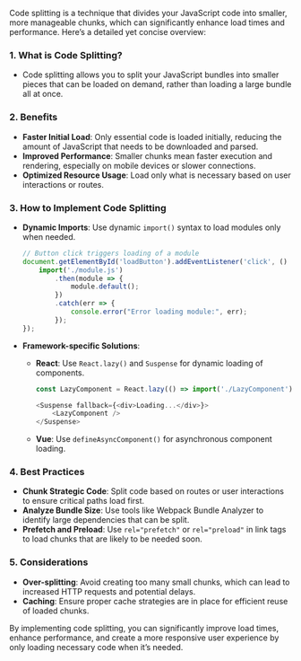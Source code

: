 

Code splitting is a technique that divides your JavaScript code into smaller, more manageable chunks, which can significantly enhance load times and performance. Here’s a detailed yet concise overview:

### 1. **What is Code Splitting?**
   - Code splitting allows you to split your JavaScript bundles into smaller pieces that can be loaded on demand, rather than loading a large bundle all at once.

### 2. **Benefits**
   - **Faster Initial Load**: Only essential code is loaded initially, reducing the amount of JavaScript that needs to be downloaded and parsed.
   - **Improved Performance**: Smaller chunks mean faster execution and rendering, especially on mobile devices or slower connections.
   - **Optimized Resource Usage**: Load only what is necessary based on user interactions or routes.

### 3. **How to Implement Code Splitting**
   - **Dynamic Imports**: Use dynamic `import()` syntax to load modules only when needed.
     ```javascript
     // Button click triggers loading of a module
     document.getElementById('loadButton').addEventListener('click', () => {
         import('./module.js')
             .then(module => {
                 module.default();
             })
             .catch(err => {
                 console.error("Error loading module:", err);
             });
     });
     ```

   - **Framework-specific Solutions**:
     - **React**: Use `React.lazy()` and `Suspense` for dynamic loading of components.
       ```javascript
       const LazyComponent = React.lazy(() => import('./LazyComponent'));

       <Suspense fallback={<div>Loading...</div>}>
           <LazyComponent />
       </Suspense>
       ```
     - **Vue**: Use `defineAsyncComponent()` for asynchronous component loading.

### 4. **Best Practices**
   - **Chunk Strategic Code**: Split code based on routes or user interactions to ensure critical paths load first.
   - **Analyze Bundle Size**: Use tools like Webpack Bundle Analyzer to identify large dependencies that can be split.
   - **Prefetch and Preload**: Use `rel="prefetch"` or `rel="preload"` in link tags to load chunks that are likely to be needed soon.

### 5. **Considerations**
   - **Over-splitting**: Avoid creating too many small chunks, which can lead to increased HTTP requests and potential delays.
   - **Caching**: Ensure proper cache strategies are in place for efficient reuse of loaded chunks.

By implementing code splitting, you can significantly improve load times, enhance performance, and create a more responsive user experience by only loading necessary code when it’s needed.



